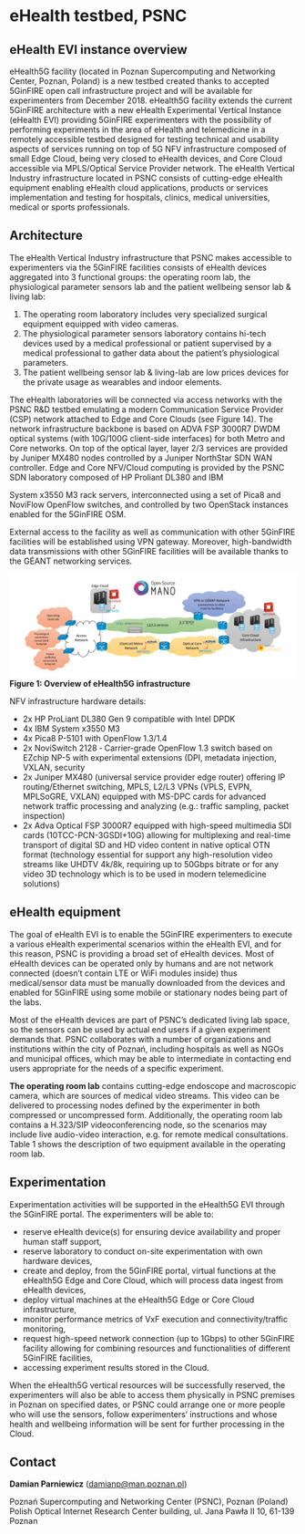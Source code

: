 <!-- TITLE: Ehealth -->
<!-- SUBTITLE: A quick summary of Ehealth -->

# eHealth testbed, PSNC
## eHealth EVI instance overview
eHealth5G facility (located in Poznan Supercomputing and Networking Center, Poznan, Poland) is a new testbed created thanks to accepted 5GinFIRE open call infrastructure project and will be available for experimenters from December 2018. eHealth5G facility extends the current 5GinFIRE architecture with a new eHealth Experimental Vertical Instance (eHealth EVI) providing 5GinFIRE experimenters with the possibility of performing experiments in the area of eHealth and telemedicine in a remotely accessible testbed designed for testing technical and usability aspects of services running on top of 5G NFV infrastructure composed of small Edge Cloud, being very closed to eHealth devices, and Core Cloud accessible via MPLS/Optical Service Provider network. The eHealth Vertical Industry infrastructure located in PSNC consists of cutting-edge eHealth equipment enabling eHealth cloud applications, products or services implementation and testing for hospitals, clinics, medical universities, medical or sports professionals.

## Architecture
The eHealth Vertical Industry infrastructure that PSNC makes accessible to experimenters via the 5GinFIRE facilities consists of eHealth devices aggregated into 3 functional groups: the operating room lab, the physiological parameter sensors lab and the patient wellbeing sensor lab & living lab:

1. The operating room laboratory includes very specialized surgical equipment equipped with video cameras.
1. The physiological parameter sensors laboratory contains hi-tech devices used by a medical professional or patient supervised by a medical professional to gather data about the patient’s physiological parameters.
1. The patient wellbeing sensor lab & living-lab are low prices devices for the private usage as wearables and indoor elements.

The eHealth laboratories will be connected via access networks with the PSNC R&D testbed emulating a modern Communication Service Provider (CSP) network attached to Edge and Core Clouds (see Figure 14). The network infrastructure backbone is based on ADVA FSP 3000R7 DWDM optical systems (with 10G/100G client-side interfaces) for both Metro and Core networks. On top of the optical layer, layer 2/3 services are provided by Juniper MX480 nodes controlled by a Juniper NorthStar SDN WAN controller. Edge and Core NFV/Cloud computing is provided by the PSNC SDN laboratory composed of HP Proliant DL380 and IBM

System x3550 M3 rack servers, interconnected using a set of Pica8 and NoviFlow OpenFlow switches, and controlled by two OpenStack instances enabled for the 5GinFIRE OSM.

External access to the facility as well as communication with other 5GinFIRE facilities will be established using VPN gateway. Moreover, high-bandwidth data transmissions with other  5GinFIRE facilities will be available thanks to the GÉANT networking services.

![Ehealth Overview](/uploads/ehealth/ehealth-overview.png "eHealth overview")
**Figure 1: Overview of eHealth5G infrastructure**

NFV infrastructure hardware details:
* 2x HP ProLiant DL380 Gen 9 compatible with Intel DPDK
* 4x IBM System x3550 M3
* 4x Pica8 P-5101 with OpenFlow 1.3/1.4
* 2x NoviSwitch 2128 ‑ Carrier-grade OpenFlow 1.3 switch based on EZchip NP-5 with experimental extensions (DPI, metadata injection, VXLAN, security
* 2x Juniper MX480 (universal service provider edge router) offering IP routing/Ethernet switching, MPLS, L2/L3 VPNs (VPLS, EVPN, MPLSoGRE, VXLAN) equipped with MS-DPC cards for advanced network traffic processing and analyzing (e.g.: traffic sampling, packet inspection)
* 2x Adva Optical FSP 3000R7 equipped with high-speed multimedia SDI cards (10TCC-PCN-3GSDI+10G) allowing for multiplexing and real-time transport of digital SD and HD video content in native optical OTN format (technology essential for support any high-resolution video streams like UHDTV 4k/8k, requiring up to 50Gbps bitrate or for any video 3D technology which is to be used in modern telemedicine solutions)

## eHealth equipment
The goal of eHealth EVI is to enable the 5GinFIRE experimenters to execute a various eHealth experimental scenarios within the eHealth EVI, and for this reason, PSNC is providing a broad set of eHealth devices. Most of eHealth devices can be operated only by humans and are not network connected (doesn’t contain LTE or WiFi modules inside) thus medical/sensor data must be manually downloaded from the devices and enabled for 5GinFIRE using some mobile or stationary nodes being part of the labs.

Most of the eHealth devices are part of PSNC’s dedicated living lab space, so the sensors can be used by actual end users if a given experiment demands that. PSNC collaborates with a number of organizations and institutions within the city of Poznań, including hospitals as well as NGOs and municipal offices, which may be able to intermediate in contacting end users appropriate for the needs of a specific experiment.

**The operating room lab** contains cutting-edge endoscope and macroscopic camera, which are sources of medical video streams. This video can be delivered to processing nodes defined by the experimenter in both compressed or uncompressed form. Additionally, the operating room lab contains a H.323/SIP videoconferencing node, so the scenarios may include live audio-video interaction, e.g. for remote medical consultations. Table 1 shows the description of two equipment available  in the operating room lab.

## Experimentation
Experimentation activities will be supported in the eHealth5G EVI through the 5GinFIRE portal. The experimenters will be able to:
* reserve eHealth device(s) for ensuring device availability and proper human staff support,
* reserve laboratory to conduct on-site experimentation with own hardware devices,
* create and deploy, from the 5GinFIRE portal, virtual functions at the eHealth5G Edge and Core Cloud, which will process data ingest from eHealth devices,
* deploy virtual machines at the eHealth5G Edge or Core Cloud infrastructure,
* monitor performance metrics of VxF execution and connectivity/traffic monitoring,
* request high-speed network connection (up to 1Gbps) to other 5GinFIRE facility allowing for combining resources and functionalities of different 5GinFIRE facilities,
* accessing experiment results stored in the Cloud.

When the eHealth5G vertical resources will be successfully reserved, the experimenters will also be able to access them physically in PSNC premises in Poznan on specified dates, or PSNC could arrange one or more people who will use the sensors, follow experimenters’ instructions and whose health and wellbeing information will be sent for further processing in the Cloud.

## Contact
**Damian Parniewicz** (damianp@man.poznan.pl)

Poznań Supercomputing and Networking Center (PSNC), Poznan (Poland)
Polish Optical Internet Research Center building, ul. Jana Pawła II 10, 61-139 Poznan